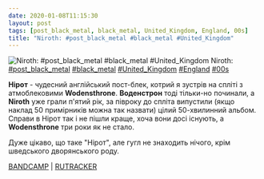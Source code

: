 ```yaml
---
date: 2020-01-08T11:15:30
layout: post
tags: [post_black_metal, black_metal, United_Kingdom, England, 00s]
title: "Niroth: #post_black_metal #black_metal #United_Kingdom"
---
```

![Niroth: #post_black_metal #black_metal #United_Kingdom](https://res.cloudinary.com/vast-space-unexplored/image/upload/photos/photo_847_08-01-2020_11-15-30.jpg)
Niroth: [#post_black_metal](/tags/#post_black_metal) [#black_metal](/tags/#black_metal) [#United_Kingdom](/tags/#United_Kingdom) [#England](/tags/#England) [#00s](/tags/#00s)

**Нірот** - чудесний англійський пост-блек, котрий я зустрів на спліті з атмоблековими **Wodensthrone**. **Воденстрон** тоді тільки-но починали, а **Niroth** уже грали п&#39;ятий рік, за півроку до спліта випустили (якщо наклад 50 примірників можна так назвати) цілий 50-хвилинний альбом. Справи в Нірот так і не пішли краще, хоча вони досі існують, а **Wodensthrone** три роки як не стало.

Дуже цікаво, що таке &quot;Нірот&quot;, але гугл не знаходить нічого, крім шведського дворянського роду.

[BANDCAMP](https://niroth.bandcamp.com/track/the-flame-in-my-hand) \| [RUTRACKER](https://rutracker.org/forum/viewtopic.php?t=3766653)